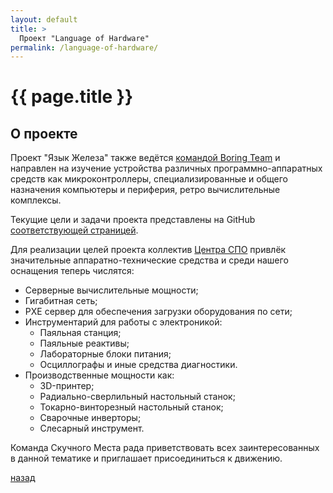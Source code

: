 ```yaml
---
layout: default
title: >
  Проект "Language of Hardware"
permalink: /language-of-hardware/
---
```



# [](#header-1) {{ page.title }}


## О проекте

Проект "Язык Железа" также ведётся
[командой Boring Team](https://github.com/orgs/boringplace/teams/boring-team)
и направлен на изучение устройства различных программно-аппаратных
средств как микроконтроллеры, специализированные и общего назначения
компьютеры и периферия, ретро вычислительные комплексы.

Текущие цели и задачи проекта представлены на GitHub
[соответствующей страницей](https://github.com/orgs/boringplace/projects/1).

Для реализации целей проекта коллектив [Центра СПО](https://sarfsc.ru)
привлёк значительные аппаратно-технические средства и среди нашего
оснащения теперь числятся:

* Серверные вычислительные мощности;
* Гигабитная сеть;
* PXE сервер для обеспечения загрузки оборудования по сети;
* Инструментарий для работы с электроникой:
  * Паяльная станция;
  * Паяльные реактивы;
  * Лабораторные блоки питания;
  * Осциллографы и иные средства диагностики.
* Производственные мощности как:
  * 3D-принтер;
  * Радиально-сверлильный настольный станок;
  * Токарно-винторезный настольный станок;
  * Сварочные инверторы;
  * Слесарный инструмент.

Команда Скучного Места рада приветствовать всех заинтересованных в
данной тематике и приглашает присоединиться к движению.


[назад](../index)

